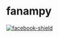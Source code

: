 # fanampy

[![facebook-shield](https://img.shields.io/badge/-Facebook-black.svg?style=flat&logo=facebook&color=white&logoColor=blue)](https://www.facebook.com/Association-Fanampy-101416758768403/?refid=46&__xts__[0]=12.AbovlNIMI_dk2hDoVgxhdjYQHW_v5ezpWlpVhLmJmaF7BSHBkUc3Ac-xoHvTyN8FQoNk1J8xtig1GYF2WO8Td1fG8f_TSbwE5i3nUU3FxQAu4FqmJoLPNyIBCRt56Y5CeQkd6ABdZgH2tzPztILuCbXHsPDpHZLhRCLsLhjS9_OCIgWfZfa8Itd1uuku8jR06u4Jkkbss8dbQdNr_AKQ2NdmhnpMyKzmbtAnEXymlSPrTuAciT4y_uW3rQjer1IyaoXkiDMo8guhhM_Vu8BE37GemFTfIx06djJcTuHo0z_js-Yv6FDLs7qFeqWtJIFc9eaBUtpZlOB4Wdges_P2yIP5lW9LkZxqdaJYozlns3cTTDgPHlw1c2TwTDYzh8ZxQ3hAVY-T_8L7rqffZUdELZld_cgzKfZOb9EgZXrPZQX_AAMH7Od81eux8Ipp0_haIWnHnE1AK9MJ3ZN7gkfB21efo4PEgwwXvYyJIztMc2-ZwxR-JGoZe7NqhrrcuC6FvzGuA8ov1A2z2apbii3wLFgSFfwZ5vMp_nrWtzrki2DUQ7R04kgnMbjkwIyWrtiyFQM)
